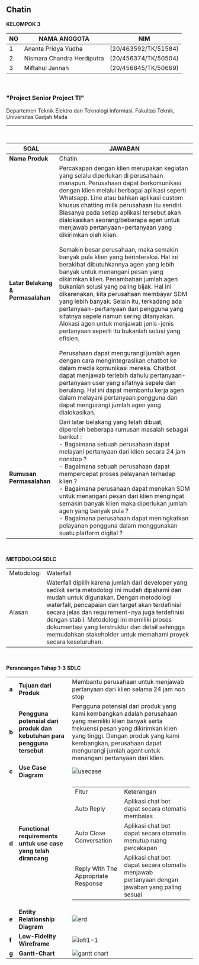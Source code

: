 ## Chatin

**KELOMPOK 3**

| NO | NAMA ANGGOTA  | NIM |
| -- | ------------- | ------------- |
| 1 | Ananta Pridya Yudha  | (20/463592/TK/51584)  |
| 2 | Nismara Chandra Herdiputra  | (20/456374/TK/50504)  |
| 3 |  Miftahul Jannah | (20/456845/TK/50669) |

<br>

### "Project Senior Project TI"
Departemen Teknik Elektro dan Teknologi Informasi, Fakultas Teknik, Universitas Gadjah Mada

<hr>
<br>

| **SOAL** | **JAWABAN** |
| ---- | ------- |
| **Nama Produk** | Chatin |
| **Latar Belakang & Permasalahan** | Percakapan dengan klien merupakan kegiatan yang selalu diperlukan di perusahaan manapun. Perusahaan dapat berkomunikasi dengan klien melalui berbagai aplikasi seperti Whatsapp. Line atau bahkan aplikasi custom khusus chatting milik perusahaan itu sendiri. BIasanya pada setiap aplikasi tersebut akan dialokasikan seorang/beberapa agen untuk menjawab pertanyaan-pertanyaan yang dikirimkan oleh klien. <br> <br> Semakin besar perusahaan, maka semakin banyak pula klien yang berinteraksi. Hal ini berakibat dibutuhkannya agen yang lebih banyak untuk menangani pesan yang dikirimkan klien. Penambahan jumlah agen bukanlah solusi yang paling bijak. Hal ini dikarenakan, kita perusahaan membayar SDM yang lebih banyak. Selain itu, terkadang ada pertanyaan-pertanyaan dari pengguna yang sifatnya sepele namun sering ditanyakan. Alokasi agen untuk menjawab jenis-jenis pertanyaan seperti itu bukanlah solusi yang efisien. <br> <br>Perusahaan dapat mengurangi jumlah agen dengan cara mengintegrasikan chatbot ke dalam media komunikasi mereka. Chatbot dapat menjawab terlebih dahulu pertanyaan-pertanyaan user yang sifatnya sepele dan berulang. Hal ini dapat membantu kerja agen dalam melayani pertanyaan pengguna dan dapat mengurangi jumlah agen yang dialokasikan. |
| **Rumusan Permasalahan** | Dari latar belakang yang telah dibuat, diperoleh beberapa rumusan masalah sebagai berikut : <br> - Bagaimana sebuah perusahaan dapat melayani pertanyaan dari klien secara 24 jam nonstop ? <br> - Bagaimana sebuah perusahaan dapat mempercepat proses pelayanan terhadap klien ? <br> - Bagaimana perusahaan dapat menekan SDM untuk menangani pesan dari klien mengingat semakin banyak klien maka diperlukan jumlah agen yang banyak pula ? <br> - Bagaimana perusahaan dapat meningkatkan pelayanan pengguna dalam menggunakan suatu platform digital ? |

<br>

**METODOLOGI SDLC**

<table>
  <tr>
    <td>Metodologi</td>
    <td>Waterfall</td>
  </tr>
  <tr>
    <td>Alasan</td>
    <td>Waterfall dipilih karena jumlah dari developer yang sedikit serta metodologi ini mudah dipahami dan mudah untuk digunakan. Dengan metodologi waterfall, pencapaian dan target akan terdefinisi secara jelas dan requirement-nya juga terdefinisi dengan stabil. Metodologi ini memiliki proses dokumentasi yang terstruktur dan detail sehingga memudahkan stakeholder untuk memahami proyek secara keseluruhan.</td>
  </tr>
</table>

<br>

**Perancangan Tahap 1-3 SDLC**

||||
| -- | ------------- | ------------- |
| **a** | **Tujuan dari Produk**  |  Membantu perusahaan untuk menjawab pertanyaan dari klien selama 24 jam non stop |
| **b** | **Pengguna potensial dari produk dan kebutuhan para pengguna tersebut**  | Pengguna potensial dari produk yang kami kembangkan adalah perusahaan yang memiliki klien banyak serta frekuensi pesan yang dikirimkan klien yang tinggi. Dengan produk yang kami kembangkan, perusahaan dapat mengurangi jumlah agent untuk menangani pertanyaan dari klien. |
| **c** | **Use Case Diagram**  |  ![usecase](https://user-images.githubusercontent.com/15963811/222704341-001020d6-bf82-4fb8-b5d1-dd9926da948b.jpg) |
 | **d** | **Functional requirements untuk use case yang telah dirancang**  | <table><tr><td>FItur</td><td>Keterangan</td></tr><tr><td>Auto Reply</td><td>Aplikasi chat bot dapat secara otomatis membalas </td></tr><tr><td>Auto Close Conversation</td><td>Aplikasi chat bot dapat secara otomatis menutup ruang percakapan</td></tr><tr><td>Reply With The<br> Appropriate Response</td><td>Aplikasi chat bot dapat secara otomatis menjawab<br> pertanyaan dengan jawaban yang paling sesuai</td></tr></table> |
| **e** | **Entity Relationship Diagram**  | ![erd](https://user-images.githubusercontent.com/15963811/222706238-52f14d5f-bd3d-4c13-b5ca-4582bec3b7d5.png) |
| **f** | **Low-Fidelity Wireframe**  | ![lofi1-1](https://user-images.githubusercontent.com/15963811/222707981-13538ee7-6a53-4dd0-b1a0-128648ffa6fa.jpg) |
| **g** | **Gantt-Chart**  | ![gantt chart](https://user-images.githubusercontent.com/15963811/222712109-597704fd-5741-45b0-80ef-8bdf21720e9a.png) |

